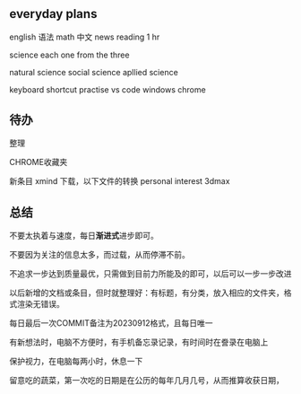 #

## everyday plans

english 语法
math
中文 news reading  1 hr

science
each one from the three

natural science
social science
apllied science

keyboard shortcut practise
vs code
windows
chrome

## 待办

整理

CHROME收藏夹

新条目
xmind 下载，以下文件的转换
personal interest
3dmax

## 总结

不要太执着与速度，每日**渐进式**进步即可。

不要因为关注的信息太多，而过载，从而停滞不前。

不追求一步达到质量最优，只需做到目前力所能及的即可，以后可以一步一步改进

以后新增的文档或条目，但时就整理好：有标题，有分类，放入相应的文件夹，格式渲染无错误。

每日最后一次COMMIT备注为20230912格式，且每日唯一

有新想法时，电脑不方便时，有手机备忘录记录，有时间时在誊录在电脑上

保护视力，在电脑每两小时，休息一下

留意吃的蔬菜，第一次吃的日期是在公历的每年几月几号，从而推算收获日期，
